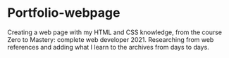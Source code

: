 # Portfolio-webpage
Creating a web page with my HTML and CSS knowledge, from the course Zero to Mastery: complete web developer 2021.
Researching from web references and adding what I learn to the archives from days to days.
